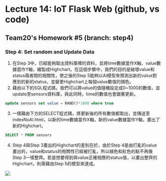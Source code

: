# Lecture 14: IoT Flask Web (github, vs code)
## Team20's Homework #5 (branch: step4)

### Step 4: Set random and Update Data

1. 在Step 3中，已經能夠取出資料庫裡的資料，並將time數據當作X軸，value數據當作Y軸，繪製成Highchart。在這個步驟中，我們的目的是破壞value和status兩者間的相關性，使之後的Step 5能夠以AI模型來預測出新的value對應到的新的status，並變更Highchart上每個value數值的顏色。
2. 藉由以下的SQL程式碼，我們可以將value的值隨機設定成0~1000的數值，並update至sensors資料庫，與此同時，time的數值也會跟著更新。
```sql
update sensors set value = RAND()*1000 where true
```
3. 一樣藉由下方的SELECT程式碼，將更新後的所有數值都取出，並傳送至indexNoAI.html，以新的time數據當作X軸，新的value數據當作Y軸，畫出了新的Highchart。
```sql
SELECT * FROM sensors
```
4. Step 4與Step 3畫出的Highchart的差別在於，由於Step 4是由打亂的value畫出的，value和status的相關性已經被打亂，所以綠色和紅色的點不再像Step 3一樣整齊。若是想要得到與value正確相應的status值，以畫出整齊的Highchart，則需藉由Step 5的模型來達成。

![](https://i.imgur.com/sgHkTuu.gif)